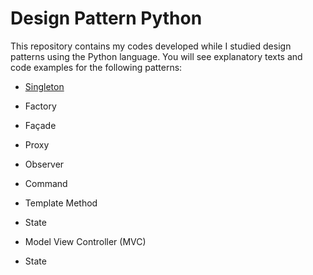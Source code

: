 
# Design Pattern Python

This repository contains my codes developed while I studied design patterns using the Python language. You will see explanatory texts and code examples for the following patterns:

- <a href="https://github.com/bruiglesias/design-pattern-python/tree/main/singleton">Singleton</a>

- Factory

- Façade

- Proxy

- Observer

- Command

- Template Method

- State

- Model View Controller (MVC)

- State
